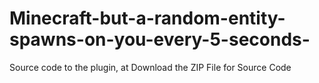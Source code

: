 # Minecraft-but-a-random-entity-spawns-on-you-every-5-seconds-
Source code to the plugin, at 
Download the ZIP File for Source Code
